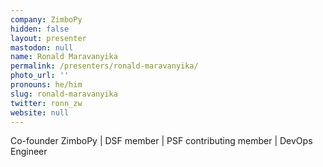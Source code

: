 ```yaml
---
company: ZimboPy
hidden: false
layout: presenter
mastodon: null
name: Ronald Maravanyika
permalink: /presenters/ronald-maravanyika/
photo_url: ''
pronouns: he/him
slug: ronald-maravanyika
twitter: ronn_zw
website: null
---
```


Co-founder ZimboPy | DSF member | PSF contributing member | DevOps Engineer
